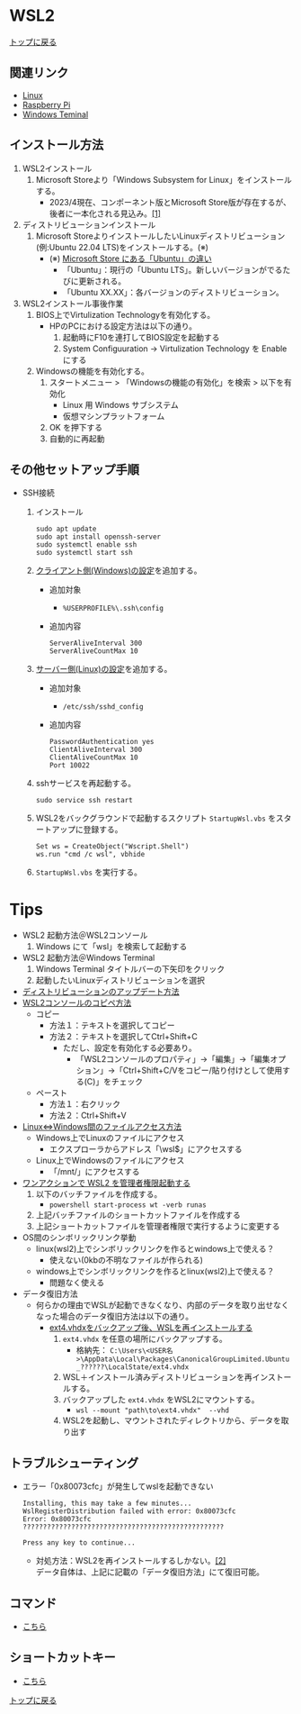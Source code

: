 
# WSL2

[トップに戻る](../index.md)

## 関連リンク

- [Linux](../linux_os/linux.md)
- [Raspberry Pi](../raspberrypi_sft/raspberrypi.md)
- [Windows Teminal](../winterm_sft/winterm.md)

## インストール方法

1. WSL2インストール
    1. Microsoft Storeより「Windows Subsystem for Linux」をインストールする。
        - 2023/4現在、コンポーネント版とMicrosoft Store版が存在するが、後者に一本化される見込み。[[1]](https://ascii.jp/elem/000/004/120/4120511/)
1. ディストリビューションインストール
    1. Microsoft StoreよりインストールしたいLinuxディストリビューション(例:Ubuntu 22.04 LTS)をインストールする。(※)
        - (※) [Microsoft Store にある「Ubuntu」の違い](https://forest.watch.impress.co.jp/docs/serial/yajiuma/1134055.html)
            - 「Ubuntu」：現行の「Ubuntu LTS」。新しいバージョンがでるたびに更新される。
            - 「Ubuntu XX.XX」：各バージョンのディストリビューション。
1. WSL2インストール事後作業
    1. BIOS上でVirtulization Technologyを有効化する。
        - HPのPCにおける設定方法は以下の通り。
            1. 起動時にF10を連打してBIOS設定を起動する
            2. System Configuuration -> Virtulization Technology を Enable にする
    1. Windowsの機能を有効化する。
        1. スタートメニュー > 「Windowsの機能の有効化」を検索 > 以下を有効化
            - Linux 用 Windows サブシステム
            - 仮想マシンプラットフォーム
        1. OK を押下する
        1. 自動的に再起動

## その他セットアップ手順

- SSH接続
    1. インストール

        ```shell
        sudo apt update
        sudo apt install openssh-server
        sudo systemctl enable ssh
        sudo systemctl start ssh
        ```

    2. [クライアント側(Windows)の設定](https://kaworu.jpn.org/security/ssh%E6%8E%A5%E7%B6%9A%E3%81%8C%E8%87%AA%E5%8B%95%E5%88%87%E6%96%AD%E3%81%95%E3%82%8C%E3%82%8B%E5%A0%B4%E5%90%88%E3%81%AE%E5%9B%9E%E9%81%BF%E6%96%B9%E6%B3%95)を追加する。
        - 追加対象
            - `%USERPROFILE%\.ssh\config`
        - 追加内容

            ```shell
            ServerAliveInterval 300
            ServerAliveCountMax 10
            ```

    3. [サーバー側(Linux)の設定](https://www.xenos.jp/~zen/blog2/index.php/2020/06/14/post-3987/)を追加する。
        - 追加対象
            - `/etc/ssh/sshd_config`
        - 追加内容

            ```shell
            PasswordAuthentication yes
            ClientAliveInterval 300
            ClientAliveCountMax 10
            Port 10022
            ```

    4. sshサービスを再起動する。

        ```shell
        sudo service ssh restart
        ```

    5. WSL2をバックグラウンドで起動するスクリプト `StartupWsl.vbs` をスタートアップに登録する。

        ```vbs
        Set ws = CreateObject("Wscript.Shell")
        ws.run "cmd /c wsl", vbhide
        ```

    6. `StartupWsl.vbs` を実行する。

# Tips

- WSL2 起動方法＠WSL2コンソール
    1. Windows にて「wsl」を検索して起動する
- WSL2 起動方法＠Windows Terminal
    1. Windows Terminal タイトルバーの下矢印をクリック
    1. 起動したいLinuxディストリビューションを選択
- [ディストリビューションのアップデート方法](https://qiita.com/matarillo/items/98d7452967987fe5d633)
- [WSL2コンソールのコピペ方法](https://qiita.com/kenji0x02/items/f77008985818583bf32b)
    - コピー
        - 方法１：テキストを選択してコピー
        - 方法２：テキストを選択してCtrl+Shift+C
            - ただし、設定を有効化する必要あり。
                - 「WSL2コンソールのプロパティ」->「編集」->「編集オプション」->「Ctrl+Shift+C/Vをコピー/貼り付けとして使用する(C)」をチェック
    - ペースト
        - 方法１：右クリック
        - 方法２：Ctrl+Shift+V
- [Linux⇔Windows間のファイルアクセス方法](https://qiita.com/Uchitaso/items/6e0a7859e87bb8bdb527)
    - Windows上でLinuxのファイルにアクセス
        - エクスプローラからアドレス「\\wsl$」にアクセスする
    - Linux上でWindowsのファイルにアクセス
        - 「/mnt/」にアクセスする
- [ワンアクションで WSL2 を管理者権限起動する](https://www.xenos.jp/~zen/blog2/index.php/2020/05/31/post-3944/)
    1. 以下のバッチファイルを作成する。
        - `powershell start-process wt -verb runas`
    1. 上記バッチファイルのショートカットファイルを作成する
    1. 上記ショートカットファイルを管理者権限で実行するように変更する
- OS間のシンボリックリンク挙動
    - linux(wsl2)上でシンボリックリンクを作るとwindows上で使える？
        - 使えない(0kbの不明なファイルが作られる)
    - windows上でシンボリックリンクを作るとlinux(wsl2)上で使える？
        - 問題なく使える
- データ復旧方法
    - 何らかの理由でWSLが起動できなくなり、内部のデータを取り出せなくなった場合のデータ復旧方法は以下の通り。
        - [ext4.vhdxをバックアップ後、WSLを再インストールする](https://loumo.jp/archives/29239)
            1. `ext4.vhdx` を任意の場所にバックアップする。
                - 格納先： `C:\Users\<USER名>\AppData\Local\Packages\CanonicalGroupLimited.Ubuntu_??????\LocalState/ext4.vhdx`
            1. WSL＋インストール済みディストリビューションを再インストールする。
            1. バックアップした `ext4.vhdx` をWSL2にマウントする。
                - `wsl --mount "path\to\ext4.vhdx"  --vhd`
            1. WSL2を起動し、マウントされたディレクトリから、データを取り出す

## トラブルシューティング

- エラー「0x80073cfc」が発生してwslを起動できない

    ```shell
    Installing, this may take a few minutes...
    WslRegisterDistribution failed with error: 0x80073cfc
    Error: 0x80073cfc ??????????????????????????????????????????????????
    
    Press any key to continue...
    ```

    - 対処方法：WSL2を再インストールするしかない。[[2]](https://github.com/microsoft/WSL/issues/10118)  
    データ自体は、上記に記載の「データ復旧方法」にて復旧可能。

## コマンド

- [こちら](../linux_os/linux.md)

## ショートカットキー

- [こちら](../linux_os/linux.md)

[トップに戻る](../index.md)
